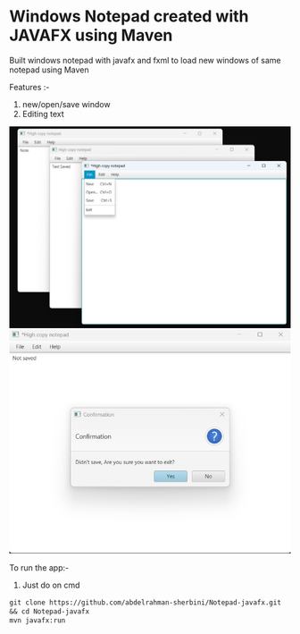 # Windows Notepad created with JAVAFX using Maven

Built windows notepad with javafx and fxml to load new windows of same notepad using Maven

Features :-

1. new/open/save window
1. Editing text

![Alt text](Demo.jpg?raw=true "Notepad")
![Alt text](demo2.jpg?raw=true "Notepad")

To run the app:-

1. Just do on cmd

```
git clone https://github.com/abdelrahman-sherbini/Notepad-javafx.git && cd Notepad-javafx
mvn javafx:run
```
